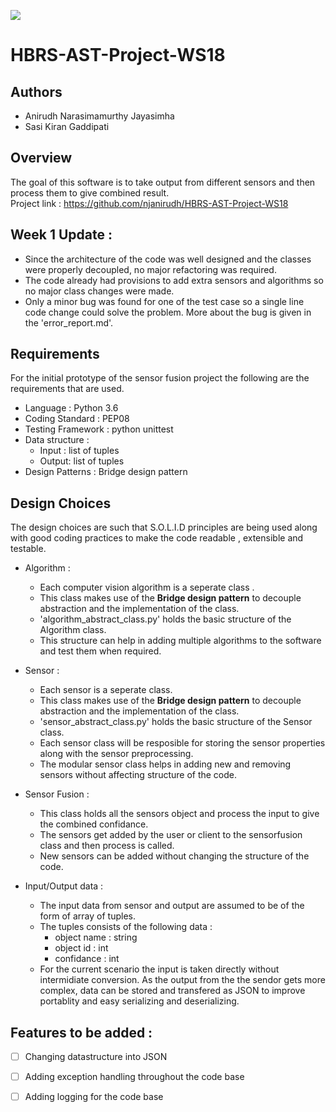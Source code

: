 
![](https://img.shields.io/appveyor/ci/gruntjs/grunt.svg)


# HBRS-AST-Project-WS18

## Authors
* Anirudh Narasimamurthy Jayasimha
* Sasi Kiran Gaddipati

## Overview

The goal of this software is to take output from different sensors and then process them to give combined result.    
Project link : https://github.com/njanirudh/HBRS-AST-Project-WS18

## Week 1 Update :

* Since the architecture of the code was well designed and the classes were properly decoupled, no major refactoring was required.
* The code already had provisions to add extra sensors and algorithms so no major class changes were made.
* Only a minor bug was found for one of the test case so a single line code change could solve the problem. More about the bug is given in the 'error_report.md'.

## Requirements

For the initial prototype of the sensor fusion project the following are the requirements that are used.

* Language : Python 3.6
* Coding Standard : PEP08
* Testing Framework : python unittest
* Data structure : 
    * Input : list of tuples    
    * Output: list of tuples    
* Design Patterns : Bridge design pattern

## Design Choices

The design choices are such that S.O.L.I.D principles are being used along with good coding practices to make the code readable , extensible and testable.

* Algorithm :
    * Each computer vision algorithm is a seperate class .
    * This class makes use of the **Bridge design pattern** to decouple abstraction and the implementation of the class.
    * 'algorithm_abstract_class.py' holds the basic structure of the Algorithm class.
    * This structure can help in adding multiple algorithms to the software and test them when required.
    
* Sensor :
    * Each sensor is a seperate class.
    * This class makes use of the **Bridge design pattern** to decouple abstraction and the implementation of the class.
    * 'sensor_abstract_class.py' holds the basic structure of the Sensor class.
    * Each sensor class will be resposible for storing the sensor properties along with the sensor preprocessing.
    * The modular sensor class helps in adding new and removing sensors without affecting structure of the code.
    
* Sensor Fusion :
    * This class holds all the sensors object and process the input to give the combined confidance.
    * The sensors get added by the user or client to the sensorfusion class and then process is called.
    * New sensors can be added without changing the structure of the code.

* Input/Output data :
    * The input data from sensor and output are assumed to be of the form of array of tuples.
    * The tuples consists of the following data :
         - object name : string
         - object id   : int
         - confidance  : int
    * For the current scenario the input is taken directly without intermidiate conversion. As the output from the 
    the sendor gets more complex, data can be stored and transfered as JSON to improve portablity and easy 
    serializing and deserializing.
    

## Features to be added :    
- [ ] Changing datastructure into JSON
- [ ] Adding exception handling throughout the code base
- [ ] Adding logging for the code base





